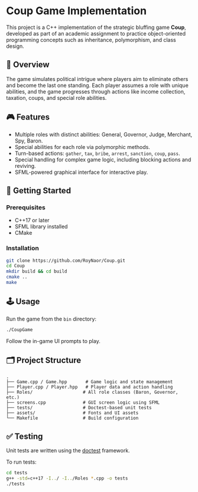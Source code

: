 # Coup Game Implementation

This project is a C++ implementation of the strategic bluffing game **Coup**, developed as part of an academic assignment to practice object-oriented programming concepts such as inheritance, polymorphism, and class design.

## 🧠 Overview

The game simulates political intrigue where players aim to eliminate others and become the last one standing. Each player assumes a role with unique abilities, and the game progresses through actions like income collection, taxation, coups, and special role abilities.

## 🎮 Features

- Multiple roles with distinct abilities: General, Governor, Judge, Merchant, Spy, Baron.
- Special abilities for each role via polymorphic methods.
- Turn-based actions: `gather`, `tax`, `bribe`, `arrest`, `sanction`, `coup`, `pass`.
- Special handling for complex game logic, including blocking actions and reviving.
- SFML-powered graphical interface for interactive play.

## 🚀 Getting Started

### Prerequisites

- C++17 or later
- SFML library installed
- CMake

### Installation

```bash
git clone https://github.com/RoyNaor/Coup.git
cd Coup
mkdir build && cd build
cmake ..
make
```

## 🕹️ Usage

Run the game from the `bin` directory:

```bash
./CoupGame
```

Follow the in-game UI prompts to play.

## 🗂️ Project Structure

```text
.
├── Game.cpp / Game.hpp       # Game logic and state management
├── Player.cpp / Player.hpp   # Player data and action handling
├── Roles/                   # All role classes (Baron, Governor, etc.)
├── screens.cpp              # GUI screen logic using SFML
├── tests/                   # Doctest-based unit tests
├── assets/                  # Fonts and UI assets
└── Makefile                 # Build configuration
```

## ✅ Testing

Unit tests are written using the [doctest](https://github.com/doctest/doctest) framework.

To run tests:

```bash
cd tests
g++ -std=c++17 -I../ -I../Roles *.cpp -o tests
./tests
```

